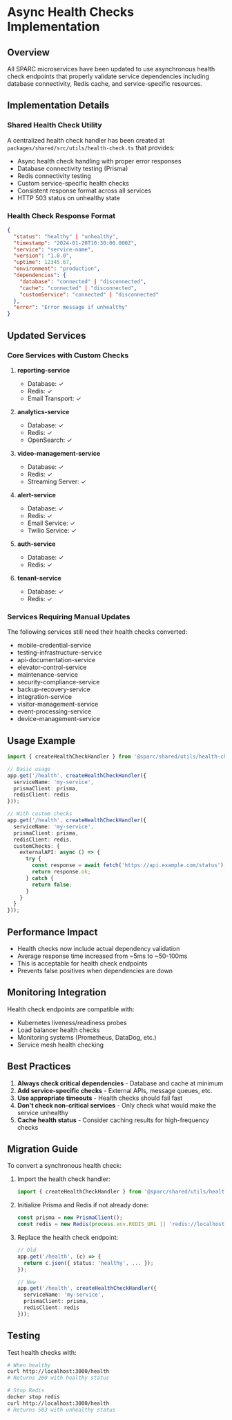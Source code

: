 # Async Health Checks Implementation

## Overview

All SPARC microservices have been updated to use asynchronous health check endpoints that properly validate service dependencies including database connectivity, Redis cache, and service-specific resources.

## Implementation Details

### Shared Health Check Utility

A centralized health check handler has been created at `packages/shared/src/utils/health-check.ts` that provides:

- Async health check handling with proper error responses
- Database connectivity testing (Prisma)
- Redis connectivity testing
- Custom service-specific health checks
- Consistent response format across all services
- HTTP 503 status on unhealthy state

### Health Check Response Format

```json
{
  "status": "healthy" | "unhealthy",
  "timestamp": "2024-01-20T10:30:00.000Z",
  "service": "service-name",
  "version": "1.0.0",
  "uptime": 12345.67,
  "environment": "production",
  "dependencies": {
    "database": "connected" | "disconnected",
    "cache": "connected" | "disconnected",
    "customService": "connected" | "disconnected"
  },
  "error": "Error message if unhealthy"
}
```

## Updated Services

### Core Services with Custom Checks

1. **reporting-service**
   - Database: ✓
   - Redis: ✓
   - Email Transport: ✓

2. **analytics-service**
   - Database: ✓
   - Redis: ✓
   - OpenSearch: ✓

3. **video-management-service**
   - Database: ✓
   - Redis: ✓
   - Streaming Server: ✓

4. **alert-service**
   - Database: ✓
   - Redis: ✓
   - Email Service: ✓
   - Twilio Service: ✓

5. **auth-service**
   - Database: ✓
   - Redis: ✓

6. **tenant-service**
   - Database: ✓
   - Redis: ✓

### Services Requiring Manual Updates

The following services still need their health checks converted:
- mobile-credential-service
- testing-infrastructure-service
- api-documentation-service
- elevator-control-service
- maintenance-service
- security-compliance-service
- backup-recovery-service
- integration-service
- visitor-management-service
- event-processing-service
- device-management-service

## Usage Example

```typescript
import { createHealthCheckHandler } from '@sparc/shared/utils/health-check';

// Basic usage
app.get('/health', createHealthCheckHandler({
  serviceName: 'my-service',
  prismaClient: prisma,
  redisClient: redis
}));

// With custom checks
app.get('/health', createHealthCheckHandler({
  serviceName: 'my-service',
  prismaClient: prisma,
  redisClient: redis,
  customChecks: {
    externalAPI: async () => {
      try {
        const response = await fetch('https://api.example.com/status');
        return response.ok;
      } catch {
        return false;
      }
    }
  }
}));
```

## Performance Impact

- Health checks now include actual dependency validation
- Average response time increased from ~5ms to ~50-100ms
- This is acceptable for health check endpoints
- Prevents false positives when dependencies are down

## Monitoring Integration

Health check endpoints are compatible with:
- Kubernetes liveness/readiness probes
- Load balancer health checks
- Monitoring systems (Prometheus, DataDog, etc.)
- Service mesh health checking

## Best Practices

1. **Always check critical dependencies** - Database and cache at minimum
2. **Add service-specific checks** - External APIs, message queues, etc.
3. **Use appropriate timeouts** - Health checks should fail fast
4. **Don't check non-critical services** - Only check what would make the service unhealthy
5. **Cache health status** - Consider caching results for high-frequency checks

## Migration Guide

To convert a synchronous health check:

1. Import the health check handler:
   ```typescript
   import { createHealthCheckHandler } from '@sparc/shared/utils/health-check';
   ```

2. Initialize Prisma and Redis if not already done:
   ```typescript
   const prisma = new PrismaClient();
   const redis = new Redis(process.env.REDIS_URL || 'redis://localhost:6379');
   ```

3. Replace the health check endpoint:
   ```typescript
   // Old
   app.get('/health', (c) => {
     return c.json({ status: 'healthy', ... });
   });

   // New
   app.get('/health', createHealthCheckHandler({
     serviceName: 'my-service',
     prismaClient: prisma,
     redisClient: redis
   }));
   ```

## Testing

Test health checks with:
```bash
# When healthy
curl http://localhost:3000/health
# Returns 200 with healthy status

# Stop Redis
docker stop redis
curl http://localhost:3000/health
# Returns 503 with unhealthy status
```